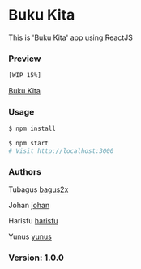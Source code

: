 # Buku Kita 

This is 'Buku Kita' app using ReactJS

### Preview 

```sh
[WIP 15%]
```
[Buku Kita](https://admiring-hoover-55b66c.netlify.app/)

### Usage

```sh
$ npm install
```

```sh
$ npm start
# Visit http://localhost:3000
```
### Authors

Tubagus
[bagus2x](https://www.github.com/bagus2x)

Johan
[johan](https://www.github.com/)

Harisfu
[harisfu](https://www.github.com/)

Yunus
[yunus](https://www.github.com/)

### Version: 1.0.0